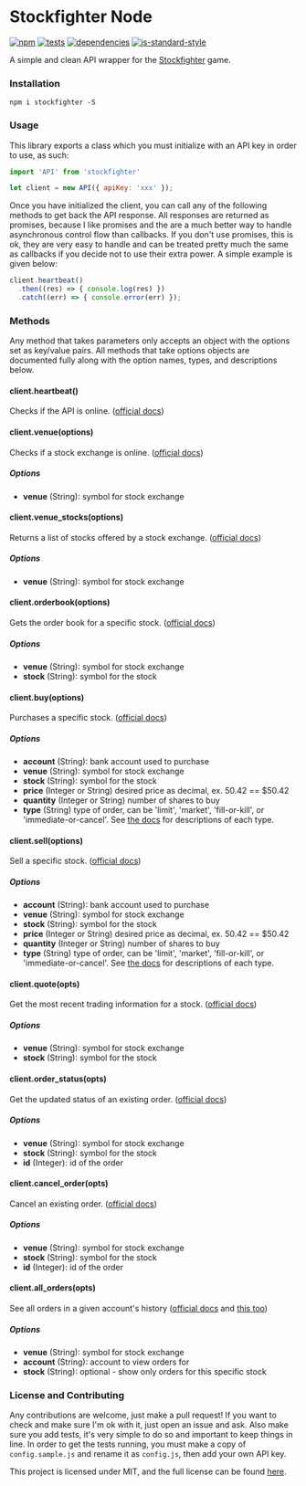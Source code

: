 # Stockfighter Node

[![npm](http://img.shields.io/npm/v/stockfighter.svg?style=flat)](https://badge.fury.io/js/stockfighter) [![tests](http://img.shields.io/travis/jenius/stockfighter-node/master.svg?style=flat)](https://travis-ci.org/jenius/stockfighter-node)
[![dependencies](https://gemnasium.com/jenius/stockfighter-node.svg?style=flat)](https://gemnasium.com/jenius/stockfighter-node)
[![js-standard-style](https://img.shields.io/badge/code%20style-standard-brightgreen.svg?style=flat)](http://standardjs.com/)

A simple and clean API wrapper for the [Stockfighter](https://www.stockfighter.io/) game.

### Installation

`npm i stockfighter -S`

### Usage

This library exports a class which you must initialize with an API key in order to use, as such:

```js
import 'API' from 'stockfighter'

let client = new API({ apiKey: 'xxx' });
```

Once you have initialized the client, you can call any of the following methods to get back the API response. All responses are returned as promises, because I like promises and the are a much better way to handle asynchronous control flow than callbacks. If you don't use promises, this is ok, they are very easy to handle and can be treated pretty much the same as callbacks if you decide not to use their extra power. A simple example is given below:

```js
client.heartbeat()
  .then((res) => { console.log(res) })
  .catch((err) => { console.error(err) });
```

### Methods

Any method that takes parameters only accepts an object with the options set as key/value pairs. All methods that take options objects are documented fully along with the option names, types, and descriptions below.

#### client.heartbeat()
Checks if the API is online. ([official docs](https://starfighter.readme.io/docs/heartbeat))

#### client.venue(options)
Checks if a stock exchange is online. ([official docs](https://starfighter.readme.io/docs/venue-healthcheck))

##### Options
- **venue** (String): symbol for stock exchange

#### client.venue_stocks(options)
Returns a list of stocks offered by a stock exchange. ([official docs](https://starfighter.readme.io/docs/list-stocks-on-venue))

##### Options
- **venue** (String): symbol for stock exchange

#### client.orderbook(options)
Gets the order book for a specific stock. ([official docs](https://starfighter.readme.io/docs/get-orderbook-for-stock))

##### Options
- **venue** (String): symbol for stock exchange
- **stock** (String): symbol for the stock

#### client.buy(options)
Purchases a specific stock. ([official docs](https://starfighter.readme.io/docs/place-new-order))

##### Options
- **account** (String): bank account used to purchase
- **venue** (String): symbol for stock exchange
- **stock** (String): symbol for the stock
- **price** (Integer or String) desired price as decimal, ex. 50.42 == $50.42
- **quantity** (Integer or String) number of shares to buy
- **type** (String) type of order, can be 'limit', 'market', 'fill-or-kill', or 'immediate-or-cancel'. See [the docs](https://starfighter.readme.io/docs/place-new-order#order-types) for descriptions of each type.

#### client.sell(options)
Sell a specific stock. ([official docs](https://starfighter.readme.io/docs/place-new-order))

##### Options
- **account** (String): bank account used to purchase
- **venue** (String): symbol for stock exchange
- **stock** (String): symbol for the stock
- **price** (Integer or String) desired price as decimal, ex. 50.42 == $50.42
- **quantity** (Integer or String) number of shares to buy
- **type** (String) type of order, can be 'limit', 'market', 'fill-or-kill', or 'immediate-or-cancel'. See [the docs](https://starfighter.readme.io/docs/place-new-order#order-types) for descriptions of each type.

#### client.quote(opts)
Get the most recent trading information for a stock. ([official docs](https://starfighter.readme.io/docs/a-quote-for-a-stock))

##### Options
- **venue** (String): symbol for stock exchange
- **stock** (String): symbol for the stock

#### client.order_status(opts)
Get the updated status of an existing order. ([official docs](https://starfighter.readme.io/docs/status-for-an-existing-order))

##### Options
- **venue** (String): symbol for stock exchange
- **stock** (String): symbol for the stock
- **id** (Integer): id of the order

#### client.cancel_order(opts)
Cancel an existing order. ([official docs](https://starfighter.readme.io/docs/cancel-an-order))

##### Options
- **venue** (String): symbol for stock exchange
- **stock** (String): symbol for the stock
- **id** (Integer): id of the order

#### client.all_orders(opts)
See all orders in a given account's history ([official docs](https://starfighter.readme.io/docs/status-for-all-orders) and [this too](https://starfighter.readme.io/docs/status-for-all-orders-in-a-stock))

##### Options
- **venue** (String): symbol for stock exchange
- **account** (String): account to view orders for
- **stock** (String): optional - show only orders for this specific stock

### License and Contributing

Any contributions are welcome, just make a pull request! If you want to check and make sure I'm ok with it, just open an issue and ask. Also make sure you add tests, it's very simple to do so and important to keep things in line. In order to get the tests running, you must make a copy of `config.sample.js` and rename it as `config.js`, then add your own API key.

This project is licensed under MIT, and the full license can be found [here](LICENSE.md).
